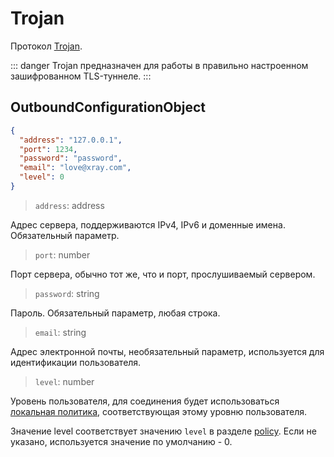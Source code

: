 # Trojan

Протокол [Trojan](https://trojan-gfw.github.io/trojan/protocol).

::: danger Trojan предназначен для работы в правильно настроенном зашифрованном
TLS-туннеле. :::

## OutboundConfigurationObject

```json
{
  "address": "127.0.0.1",
  "port": 1234,
  "password": "password",
  "email": "love@xray.com",
  "level": 0
}
```

> `address`: address

Адрес сервера, поддерживаются IPv4, IPv6 и доменные имена. Обязательный
параметр.

> `port`: number

Порт сервера, обычно тот же, что и порт, прослушиваемый сервером.

> `password`: string

Пароль. Обязательный параметр, любая строка.

> `email`: string

Адрес электронной почты, необязательный параметр, используется для идентификации
пользователя.

> `level`: number

Уровень пользователя, для соединения будет использоваться
[локальная политика](../policy.md#levelpolicyobject), соответствующая этому
уровню пользователя.

Значение level соответствует значению `level` в разделе
[policy](../policy.md#policyobject). Если не указано, используется значение по
умолчанию - 0.
